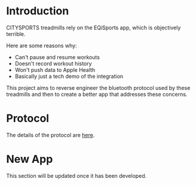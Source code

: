 # Introduction

CITYSPORTS treadmills rely on the EQiSports app, which is objectively terrible.

Here are some reasons why:

- Can't pause and resume workouts
- Doesn't record workout history
- Won't push data to Apple Health
- Basically just a tech demo of the integration

This project aims to reverse engineer the bluetooth protocol used by these treadmills and then to create a better app that addresses these concerns.

# Protocol

The details of the protocol are [here](protocol).

# New App

This section will be updated once it has been developed.
